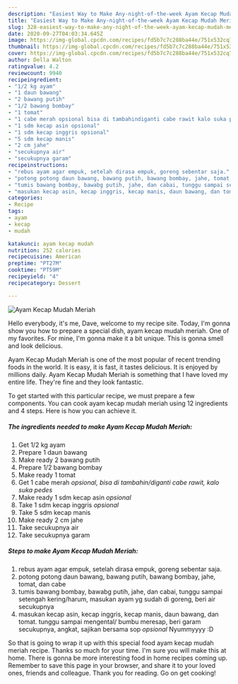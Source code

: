 ```yaml
---
description: "Easiest Way to Make Any-night-of-the-week Ayam Kecap Mudah Meriah"
title: "Easiest Way to Make Any-night-of-the-week Ayam Kecap Mudah Meriah"
slug: 328-easiest-way-to-make-any-night-of-the-week-ayam-kecap-mudah-meriah
date: 2020-09-27T04:03:34.645Z
image: https://img-global.cpcdn.com/recipes/fd5b7c7c288ba44e/751x532cq70/ayam-kecap-mudah-meriah-foto-resep-utama.jpg
thumbnail: https://img-global.cpcdn.com/recipes/fd5b7c7c288ba44e/751x532cq70/ayam-kecap-mudah-meriah-foto-resep-utama.jpg
cover: https://img-global.cpcdn.com/recipes/fd5b7c7c288ba44e/751x532cq70/ayam-kecap-mudah-meriah-foto-resep-utama.jpg
author: Della Walton
ratingvalue: 4.2
reviewcount: 9940
recipeingredient:
- "1/2 kg ayam"
- "1 daun bawang"
- "2 bawang putih"
- "1/2 bawang bombay"
- "1 tomat"
- "1 cabe merah opsional bisa di tambahindiganti cabe rawit kalo suka pedes"
- "1 sdm kecap asin opsional"
- "1 sdm kecap inggris opsional"
- "5 sdm kecap manis"
- "2 cm jahe"
- "secukupnya air"
- "secukupnya garam"
recipeinstructions:
- "rebus ayam agar empuk, setelah dirasa empuk, goreng sebentar saja."
- "potong potong daun bawang, bawang putih, bawang bombay, jahe, tomat, dan cabe"
- "tumis bawang bombay, bawabg putih, jahe, dan cabai, tunggu sampai setengah kering/harum, masukan ayam yg sudah di goreng, beri air secukupnya"
- "masukan kecap asin, kecap inggris, kecap manis, daun bawang, dan tomat. tunggu sampai mengental/ bumbu meresap, beri garam secukupnya, angkat, sajikan bersama sop *opsional* Nyummyyyy :D"
categories:
- Recipe
tags:
- ayam
- kecap
- mudah

katakunci: ayam kecap mudah 
nutrition: 252 calories
recipecuisine: American
preptime: "PT27M"
cooktime: "PT59M"
recipeyield: "4"
recipecategory: Dessert

---
```



![Ayam Kecap Mudah Meriah](https://img-global.cpcdn.com/recipes/fd5b7c7c288ba44e/751x532cq70/ayam-kecap-mudah-meriah-foto-resep-utama.jpg)

Hello everybody, it's me, Dave, welcome to my recipe site. Today, I'm gonna show you how to prepare a special dish, ayam kecap mudah meriah. One of my favorites. For mine, I'm gonna make it a bit unique. This is gonna smell and look delicious.

Ayam Kecap Mudah Meriah is one of the most popular of recent trending foods in the world. It is easy, it is fast, it tastes delicious. It is enjoyed by millions daily. Ayam Kecap Mudah Meriah is something that I have loved my entire life. They're fine and they look fantastic.




To get started with this particular recipe, we must prepare a few components. You can cook ayam kecap mudah meriah using 12 ingredients and 4 steps. Here is how you can achieve it.

<!--inarticleads1-->

##### The ingredients needed to make Ayam Kecap Mudah Meriah:

1. Get 1/2 kg ayam
1. Prepare 1 daun bawang
1. Make ready 2 bawang putih
1. Prepare 1/2 bawang bombay
1. Make ready 1 tomat
1. Get 1 cabe merah *opsional, bisa di tambahin/diganti cabe rawit, kalo suka pedes*
1. Make ready 1 sdm kecap asin *opsional*
1. Take 1 sdm kecap inggris *opsional*
1. Take 5 sdm kecap manis
1. Make ready 2 cm jahe
1. Take secukupnya air
1. Take secukupnya garam




<!--inarticleads2-->

##### Steps to make Ayam Kecap Mudah Meriah:

1. rebus ayam agar empuk, setelah dirasa empuk, goreng sebentar saja.
1. potong potong daun bawang, bawang putih, bawang bombay, jahe, tomat, dan cabe
1. tumis bawang bombay, bawabg putih, jahe, dan cabai, tunggu sampai setengah kering/harum, masukan ayam yg sudah di goreng, beri air secukupnya
1. masukan kecap asin, kecap inggris, kecap manis, daun bawang, dan tomat. tunggu sampai mengental/ bumbu meresap, beri garam secukupnya, angkat, sajikan bersama sop *opsional* Nyummyyyy :D




So that is going to wrap it up with this special food ayam kecap mudah meriah recipe. Thanks so much for your time. I'm sure you will make this at home. There is gonna be more interesting food in home recipes coming up. Remember to save this page in your browser, and share it to your loved ones, friends and colleague. Thank you for reading. Go on get cooking!
